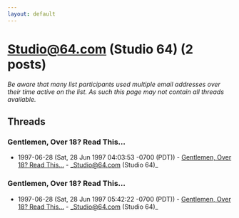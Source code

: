 ```yaml
---
layout: default
---
```


# Studio@64.com (Studio 64) (2 posts)

_Be aware that many list participants used multiple email addresses over their time active on the list. As such this page may not contain all threads available._

## Threads

### Gentlemen, Over 18?  Read This...
+ 1997-06-28 (Sat, 28 Jun 1997 04:03:53 -0700 (PDT)) - [Gentlemen, Over 18?  Read This...](/archive/1997/06/7be74e5a2b4fc84153c01639573e9de0d252eda5399957c57d3e30157428045f) - _Studio@64.com (Studio 64)_

### Gentlemen, Over 18?  Read This...
+ 1997-06-28 (Sat, 28 Jun 1997 05:42:22 -0700 (PDT)) - [Gentlemen, Over 18?  Read This...](/archive/1997/06/bcfaa5b35ca0bc752badd4a9070f1313b21729235d883fcdaafca19f309126dd) - _Studio@64.com (Studio 64)_

